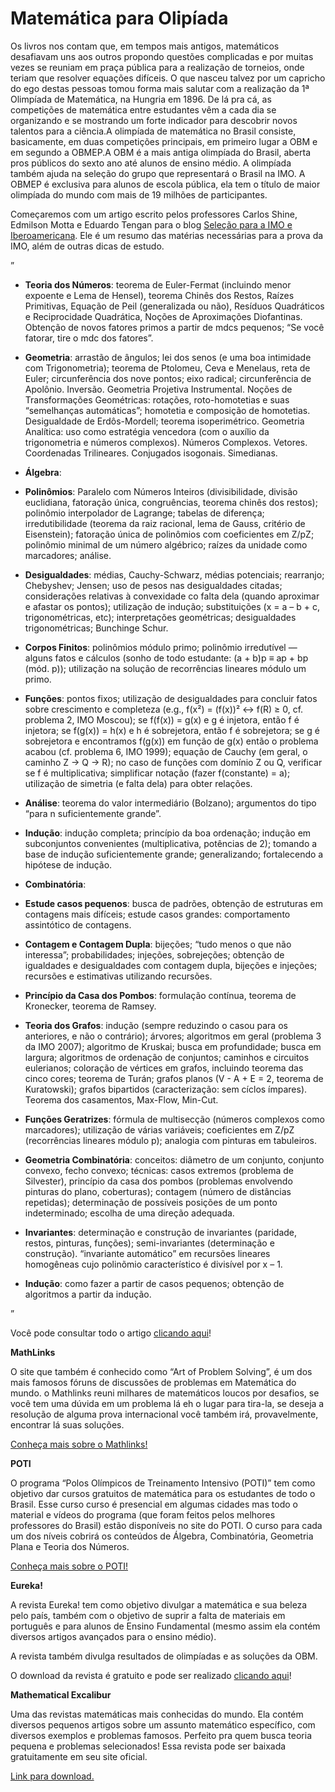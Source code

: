 Matemática para Olipíada
========================

Os livros nos contam que, em tempos mais antigos, matemáticos desafiavam uns aos outros propondo questões complicadas e por muitas vezes se reuniam em praça pública  para a realização de torneios, onde teriam que resolver equações difíceis. O que nasceu talvez por um capricho do ego destas pessoas tomou forma mais salutar com a realização da 1ª Olimpíada de Matemática, na Hungria em 1896. De lá pra cá, as competições de matemática entre estudantes vêm a cada dia se organizando e se mostrando um forte indicador para descobrir novos talentos para a ciência.A olimpíada  de matemática no Brasil consiste, basicamente, em duas competições principais, em primeiro lugar a OBM e em segundo a OBMEP.A OBM é a mais antiga olimpíada do Brasil, aberta pros públicos do sexto ano até alunos de ensino médio. A olimpíada também ajuda na  seleção do grupo que representará o Brasil na IMO.
A OBMEP é exclusiva para alunos de escola pública, ela tem o título de maior olimpíada do mundo com mais de 19 milhões de participantes.

Começaremos com um artigo escrito pelos professores Carlos Shine, Edmilson Motta e Eduardo Tengan para o blog [Seleção para a IMO e Iberoamericana](http://imoibero.blogspot.com.br/). Ele é um resumo das matérias necessárias para a prova da IMO, além de outras dicas de estudo.

”

- __Teoria dos Números__: teorema de Euler-Fermat (incluindo menor expoente e Lema de Hensel), teorema Chinês dos Restos, Raízes Primitivas, Equação de Peil (generalizada ou não), Resíduos Quadráticos e Reciprocidade Quadrática, Noções de Aproximações Diofantinas. Obtenção de novos fatores primos a partir de mdcs pequenos; “Se você fatorar, tire o mdc dos fatores”.

- __Geometria__: arrastão de ângulos; lei dos senos (e uma boa intimidade com Trigonometria); teorema de Ptolomeu, Ceva e Menelaus, reta de Euler; circunferência dos nove pontos; eixo radical; circunferência de Apolônio. Inversão. Geometria Projetiva Instrumental. Noções de Transformações Geométricas: rotações, roto-homotetias e suas “semelhanças automáticas”; homotetia e composição de homotetias. Desigualdade de Erdôs-Mordell; teorema isoperimétrico. Geometria Analítica: uso como estratégia vencedora (com o auxílio da trigonometria e números complexos). Números Complexos. Vetores. Coordenadas Trilineares. Conjugados isogonais. Simedianas.

- __Álgebra__:

 - __Polinômios__: Paralelo com Números Inteiros (divisibilidade, divisão euclidiana, fatoração única, congruências, teorema chinês dos restos); polinômio interpolador de Lagrange; tabelas de diferença; irredutibilidade (teorema da raiz racional, lema de Gauss, critério de Eisenstein); fatoração única de polinômios com coeficientes em Z/pZ; polinômio minimal de um número algébrico; raízes da unidade como marcadores; análise.

 - __Desigualdades__: médias, Cauchy-Schwarz, médias potenciais; rearranjo; Chebyshev; Jensen; uso de pesos nas desigualdades citadas; considerações relativas à convexidade co falta dela (quando aproximar e afastar os pontos); utilização de indução; substituições (x = a – b + c, trigonométricas, etc); interpretações geométricas; desigualdades trigonométricas; Bunchinge Schur.

 - __Corpos Finitos__: polinômios módulo primo; polinômio irredutível — alguns fatos e cálculos (sonho de todo estudante: (a + b)p ≡ ap + bp (mód. p)); utilização na solução de recorrências lineares módulo um primo.

 - __Funções__: pontos fixos; utilização de desigualdades para concluir fatos sobre crescimento e completeza (e.g., f(x²) = (f(x))² ↔ f(R) ≥ 0, cf. problema 2,  IMO Moscou); se f(f(x)) = g(x) e g é injetora, então f é injetora; se f(g(x)) = h(x) e h é sobrejetora, então f é sobrejetora; se g é sobrejetora e encontramos f(g(x)) em função de g(x) então o problema acabou (cf. problema 6, IMO 1999); equação de Cauchy (em geral, o caminho Z → Q → R); no caso de funções com domínio Z ou Q, verificar se f é multiplicativa; simplificar notação (fazer f(constante) = a); utilização de simetria (e falta dela) para obter relações.

 - __Análise__: teorema do valor intermediário (Bolzano); argumentos do tipo “para n suficientemente grande”.

 - __Indução__: indução completa; princípio da boa ordenação; indução em subconjuntos convenientes (multiplicativa, potências de 2); tomando a base de indução suficientemente grande; generalizando; fortalecendo a hipótese de indução.

- __Combinatória__:

 - __Estude casos pequenos__: busca de padrões, obtenção de estruturas em contagens mais difíceis; estude casos grandes: comportamento assintótico de contagens.

 - __Contagem e Contagem Dupla__: bijeções; “tudo menos o que não interessa”; probabilidades; injeções, sobrejeções; obtenção de igualdades e desigualdades com contagem dupla, bijeções e injeções; recursões e estimativas utilizando recursões.

 - __Princípio da Casa dos Pombos__: formulação contínua, teorema de Kronecker, teorema de Ramsey.

 - __Teoria dos Grafos__: indução (sempre reduzindo o casou para os anteriores, e não o contrário); árvores; algoritmos em geral (problema 3 da IMO 2007); algoritmo de Kruskai; busca em profundidade; busca em largura; algoritmos de ordenação de conjuntos; caminhos e circuitos eulerianos; coloração de vértices em grafos, incluindo teorema das cinco cores; teorema de Turán; grafos planos (V - A + E = 2, teorema de Kuratowski); grafos bipartidos (caracterização: sem cíclos ímpares). Teorema dos casamentos, Max-Flow, Min-Cut.

 - __Funções Geratrizes__: fórmula de multisecção (números complexos como marcadores); utilização de várias variáveis; coeficientes em Z/pZ (recorrências lineares módulo p); analogia com pinturas em tabuleiros.

 - __Geometria Combinatória__: conceitos: diâmetro de um conjunto, conjunto convexo, fecho convexo; técnicas: casos extremos (problema de Silvester), princípio da casa dos pombos (problemas envolvendo pinturas do plano, coberturas); contagem (número de distâncias repetidas); determinação de possíveis posições de um ponto indeterminado; escolha de uma direção adequada.

 - __Invariantes__: determinação e construção de invariantes (paridade, restos, pinturas, funções); semi-invariantes (determinação e construção). “invariante automático” em recursões lineares homogêneas cujo polinõmio característico é divisível por x – 1.

 - __Indução__: como fazer a partir de casos pequenos; obtenção de algoritmos a partir da indução.

”

Você pode consultar todo o artigo [clicando aqui](http://cyshine.webs.com/email-imo.pdf)!

__MathLinks__

O site que também é conhecido como  “Art of Problem Solving”,  é um dos mais famosos fóruns de discussões de problemas em Matemática do mundo. o Mathlinks reuni milhares de matemáticos loucos por desafios, se você tem uma dúvida em um problema lá eh o lugar para tira-la, se deseja a resolução de alguma prova internacional você também irá, provavelmente, encontrar lá suas soluções.

[Conheça mais sobre o Mathlinks!](http://noic.com.br/olimpiadas/matematica/aops/) 

__POTI__

O programa “Polos Olímpicos de Treinamento Intensivo (POTI)” tem como objetivo dar cursos gratuitos de matemática para os estudantes de todo o Brasil. Esse curso curso é presencial em algumas cidades mas todo o material e vídeos do programa (que foram feitos pelos melhores professores do Brasil) estão disponíveis no site do POTI. O curso para cada um dos níveis cobrirá os conteúdos de Álgebra, Combinatória, Geometria Plana e Teoria dos Números.

[Conheça mais sobre o POTI!](http://poti.impa.br/)

__Eureka!__

A revista Eureka! tem como objetivo divulgar a matemática e sua beleza pelo país, também com o objetivo de suprir a falta de materiais em português e para alunos de Ensino Fundamental (mesmo assim ela contém diversos artigos avançados para o ensino médio).

A revista também divulga resultados de olimpíadas e as soluções da OBM.

O download da revista é gratuito e pode ser realizado [clicando aqui](http://www.obm.org.br/opencms/revista_eureka/)!

__Mathematical Excalibur__

Uma das revistas matemáticas mais conhecidas do mundo. Ela contém diversos pequenos artigos sobre um assunto matemático específico, com diversos exemplos e problemas famosos. Perfeito pra quem busca teoria pequena e problemas selecionados!
Essa revista pode ser baixada gratuitamente em seu site oficial.

[Link para download.](http://www.math.ust.hk/excalibur/)
